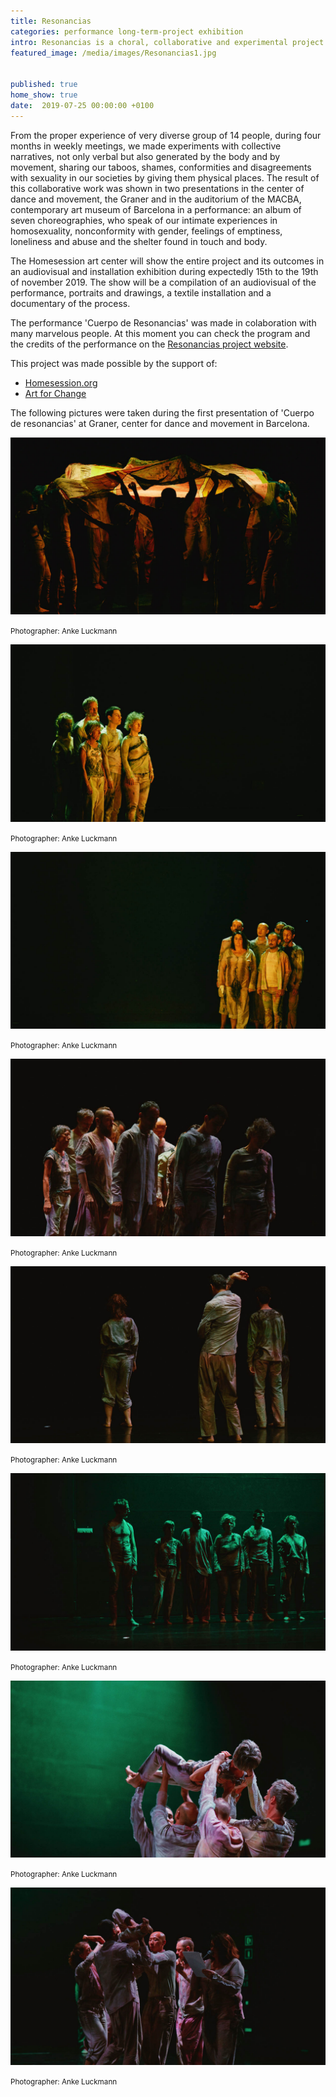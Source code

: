 ```yaml
---
title: Resonancias
categories: performance long-term-project exhibition
intro: Resonancias is a choral, collaborative and experimental project on sexual diversity and pleasure from an LGTBI+ point of view.
featured_image: /media/images/Resonancias1.jpg


published: true
home_show: true
date:  2019-07-25 00:00:00 +0100
---
```

From the proper experience of very diverse group of 14 people, during four months in weekly meetings, we made experiments with collective narratives, not only verbal but also generated by the body and by movement, sharing our taboos, shames, conformities and disagreements with sexuality in our societies by giving them physical places. The result of this collaborative work was shown in two presentations in the center of dance and movement, the Graner and in the auditorium of the MACBA, contemporary art museum of Barcelona in a performance: an album of seven choreographies, who speak of our intimate experiences in homosexuality, nonconformity with gender, feelings of emptiness, loneliness and abuse and the shelter found in touch and body.

The Homesession art center will show the entire project and its outcomes in an audiovisual and installation exhibition during expectedly 15th to the 19th of november 2019.
The show will be a compilation of an audiovisual of the performance, portraits and drawings, a textile installation and a documentary of the process.

The performance 'Cuerpo de Resonancias' was made in colaboration with many marvelous people.
At this moment you can check the program and the credits of the performance on the [Resonancias project website](http://resonancias.christinaschultz.com/).

This project was made possible by the support of:

* [Homesession.org](https://homesession.org)
* [Art for Change](https://obrasociallacaixa.org/es/cultura/art-for-change/)

The following pictures were taken during the first presentation of 'Cuerpo de resonancias' at Graner, center for dance and movement in Barcelona.

![image](/media/images/Resonancias2.jpg)

<small>Photographer: Anke Luckmann</small>

![image](/media/images/Resonancias3.jpg)

<small>Photographer: Anke Luckmann</small>

![image](/media/images/Resonancias4.jpg)

<small>Photographer: Anke Luckmann</small>

![image](/media/images/Resonancias5.jpg)

<small>Photographer: Anke Luckmann</small>

![image](/media/images/Resonancias6.jpg)

<small>Photographer: Anke Luckmann</small>

![image](/media/images/Resonancias7.jpg)

<small>Photographer: Anke Luckmann</small>

![image](/media/images/Resonancias8.jpg)

<small>Photographer: Anke Luckmann</small>

![image](/media/images/Resonancias9.jpg)

<small>Photographer: Anke Luckmann</small>




